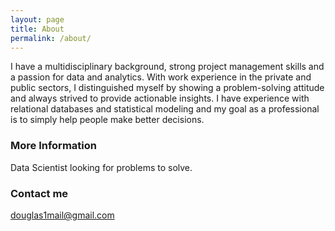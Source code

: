 ```yaml
---
layout: page
title: About
permalink: /about/
---
```


I have a multidisciplinary background, strong project management skills and a passion for data and analytics. With work experience in the private and public sectors, I distinguished myself by showing a problem-solving attitude and always strived to provide actionable insights. I have experience with relational databases and statistical modeling and my goal as a professional is to simply help people make better decisions. 

### More Information

Data Scientist looking for problems to solve.

### Contact me

[douglas1mail@gmail.com](mailto:douglas1mail@gmail)
